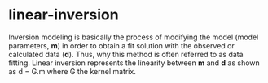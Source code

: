 # linear-inversion

Inversion modeling is basically the process of modifying the model (model parameters, **m**) in order to obtain a fit solution with the observed or calculated data (**d**). Thus, why this method is often referred to as data fitting. Linear inversion represents the linearity between **m** and **d** as shown as d = G.m where G the kernel matrix. 
